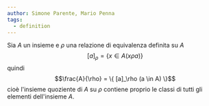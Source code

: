 ```yaml
---
author: Simone Parente, Mario Penna
tags:
  - definition
---
```

Sia $A$ un insieme e $\rho$ una relazione di equivalenza definita su $A$
$$[a]_\rho = \{ x \in A (x \rho a) \}$$
quindi
$$\frac{A}{\rho} = \{ [a]_\rho (a \in A) \}$$
cioè l'insieme quoziente di $A$ su $\rho$ contiene proprio le classi di tutti gli elementi dell'insieme $A$.
